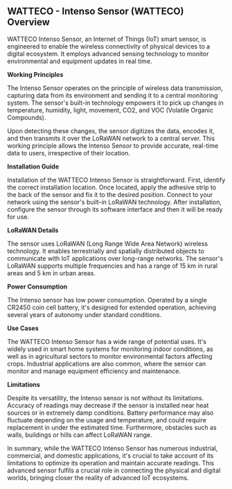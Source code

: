 ## WATTECO - Intenso Sensor (WATTECO) Overview

WATTECO Intenso Sensor, an Internet of Things (IoT) smart sensor, is engineered to enable the wireless connectivity of physical devices to a digital ecosystem. It employs advanced sensing technology to monitor environmental and equipment updates in real time.

**Working Principles**

The Intenso Sensor operates on the principle of wireless data transmission, capturing data from its environment and sending it to a central monitoring system. The sensor's built-in technology empowers it to pick up changes in temperature, humidity, light, movement, CO2, and VOC (Volatile Organic Compounds). 

Upon detecting these changes, the sensor digitizes the data, encodes it, and then transmits it over the LoRaWAN network to a central server. This working principle allows the Intenso Sensor to provide accurate, real-time data to users, irrespective of their location.

**Installation Guide**

Installation of the WATTECO Intenso Sensor is straightforward. First, identify the correct installation location. Once located, apply the adhesive strip to the back of the sensor and fix it to the desired position. Connect to your network using the sensor's built-in LoRaWAN technology. After installation, configure the sensor through its software interface and then it will be ready for use.

**LoRaWAN Details**

The sensor uses LoRaWAN (Long Range Wide Area Network) wireless technology. It enables terrestrially and spatially distributed objects to communicate with IoT applications over long-range networks. The sensor's LoRaWAN supports multiple frequencies and has a range of 15 km in rural areas and 5 km in urban areas. 

**Power Consumption**

The Intenso sensor has low power consumption. Operated by a single CR2450 coin cell battery, it's designed for extended operation, achieving several years of autonomy under standard conditions. 

**Use Cases**

The WATTECO Intenso Sensor has a wide range of potential uses. It's widely used in smart home systems for monitoring indoor conditions, as well as in agricultural sectors to monitor environmental factors affecting crops. Industrial applications are also common, where the sensor can monitor and manage equipment efficiency and maintenance.

**Limitations**

Despite its versatility, the Intenso sensor is not without its limitations. Accuracy of readings may decrease if the sensor is installed near heat sources or in extremely damp conditions. Battery performance may also fluctuate depending on the usage and temperature, and could require replacement in under the estimated time. Furthermore, obstacles such as walls, buildings or hills can affect LoRaWAN range. 

In summary, while the WATTECO Intenso Sensor has numerous industrial, commercial, and domestic applications, it's crucial to take account of its limitations to optimize its operation and maintain accurate readings. This advanced sensor fulfils a crucial role in connecting the physical and digital worlds, bringing closer the reality of advanced IoT ecosystems.